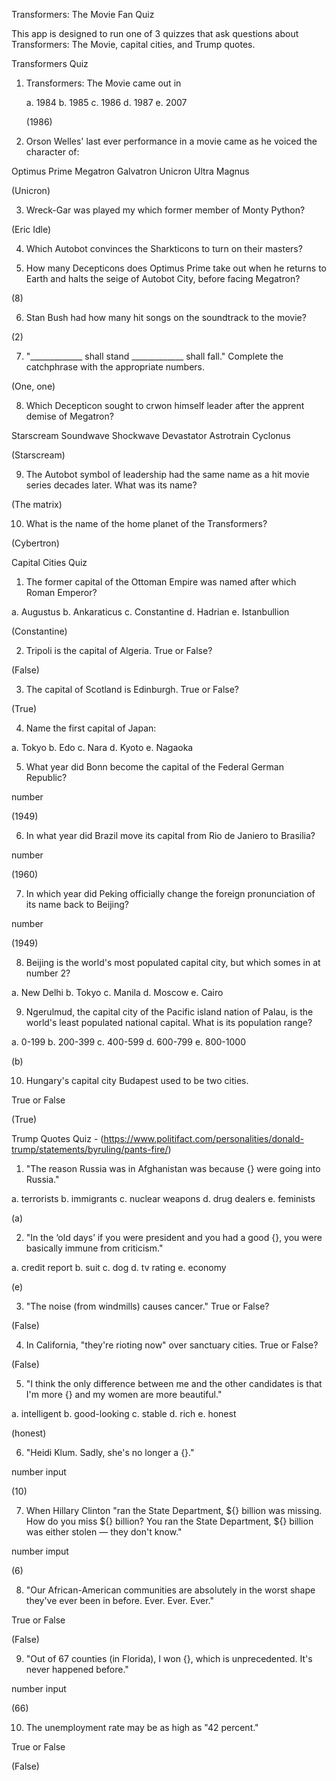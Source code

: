 Transformers: The Movie Fan Quiz

This app is designed to run one of 3 quizzes that ask questions about Transformers: The Movie, capital cities, and Trump quotes.

Transformers Quiz

1. Transformers: The Movie came out in 
    
    a. 1984
    b. 1985
    c. 1986
    d. 1987
    e. 2007

    (1986)

2. Orson Welles' last ever performance in a movie came as he voiced the character of:

Optimus Prime
Megatron
Galvatron
Unicron
Ultra Magnus

(Unicron)

3. Wreck-Gar was played my which former member of Monty Python?


(Eric Idle)

4. Which Autobot convinces the Sharkticons to turn on their masters?



5. How many Decepticons does Optimus Prime take out when he returns to Earth and halts the seige of Autobot City, before facing Megatron?


(8)

6. Stan Bush had how many hit songs on the soundtrack to the movie?

(2)

7. "_____________ shall stand _____________ shall fall." Complete the catchphrase with the appropriate numbers.


(One, one)

8. Which Decepticon sought to crwon himself leader after the apprent demise of Megatron?

Starscream
Soundwave
Shockwave
Devastator
Astrotrain
Cyclonus

(Starscream)

9. The Autobot symbol of leadership had the same name as a hit movie series decades later. What was its name?


(The matrix)

10. What is the name of the home planet of the Transformers?

(Cybertron)



Capital Cities Quiz

1. The former capital of the Ottoman Empire was named after which Roman Emperor?

a. Augustus
b. Ankaraticus
c. Constantine
d. Hadrian
e. Istanbullion

(Constantine)

2. Tripoli is the capital of Algeria. 
True or False?

(False)

3. The capital of Scotland is Edinburgh.
True or False?

(True)

4. Name the first capital of Japan:

a. Tokyo
b. Edo
c. Nara
d. Kyoto
e. Nagaoka

5. What year did Bonn become the capital of the Federal German Republic?

number

(1949)

6. In what year did Brazil move its capital from Rio de Janiero to Brasilia?

number

(1960)

7. In which year did Peking officially change the foreign pronunciation of its name back to Beijing?

number

(1949)

8. Beijing is the world's most populated capital city, but which somes in at number 2?

a. New Delhi
b. Tokyo
c. Manila
d. Moscow
e. Cairo

9. Ngerulmud, the capital city of the Pacific island nation of Palau, is the world's least populated national capital. What is its population range?

a. 0-199
b. 200-399
c. 400-599
d. 600-799
e. 800-1000

(b)

10. Hungary's capital city Budapest used to be two cities.

True or False

(True)









Trump Quotes Quiz - (https://www.politifact.com/personalities/donald-trump/statements/byruling/pants-fire/)

1. "The reason Russia was in Afghanistan was because {} were going into Russia."

a. terrorists
b. immigrants
c. nuclear weapons
d. drug dealers
e. feminists

(a)

2. "In the ‘old days’ if you were president and you had a good {}, you were basically immune from criticism."

a. credit report
b. suit
c. dog
d. tv rating
e. economy

(e)


3. "The noise (from windmills) causes cancer." 
True or False?

(False)

4. In California, "they're rioting now" over sanctuary cities.
True or False?

(False)

5. "I think the only difference between me and the other candidates is that I'm more {} and my women are more beautiful."

a. intelligent
b. good-looking
c. stable
d. rich
e. honest

(honest)

6. "Heidi Klum. Sadly, she's no longer a {}."

number input

(10)

7. When Hillary Clinton "ran the State Department, ${} billion was missing. How do you miss ${} billion? You ran the State Department, ${} billion was either stolen — they don't know."

number imput

(6)

8. "Our African-American communities are absolutely in the worst shape they've ever been in before. Ever. Ever. Ever."

True or False

(False)

9. "Out of 67 counties (in Florida), I won {}, which is unprecedented. It's never happened before."

number input

(66)

10. The unemployment rate may be as high as "42 percent."

True or False

(False)